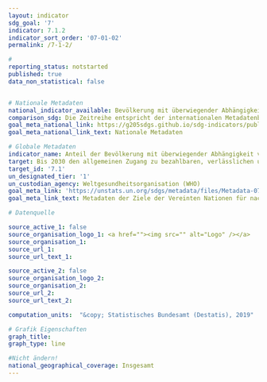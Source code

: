 ```yaml
---
layout: indicator
sdg_goal: '7'
indicator: 7.1.2
indicator_sort_order: '07-01-02'
permalink: /7-1-2/

#
reporting_status: notstarted
published: true
data_non_statistical: false


# Nationale Metadaten
national_indicator_available: Bevölkerung mit überwiegender Abhängigkeit von sauberen Energieträgern und Technologien
comparison_sdg: Die Zeitreihe entspricht der internationalen Metadatenbeschreibung.
goal_meta_national_link: https://g205sdgs.github.io/sdg-indicators/public/MetaDe/7.1.2.pdf
goal_meta_national_link_text: Nationale Metadaten

# Globale Metadaten
indicator_name: Anteil der Bevölkerung mit überwiegender Abhängigkeit von sauberen Energieträgern und Technologien
target: Bis 2030 den allgemeinen Zugang zu bezahlbaren, verlässlichen und modernen Energiedienstleistungen sichern
target_id: '7.1'
un_designated_tier: '1'
un_custodian_agency: Weltgesundheitsorganisation (WHO)
goal_meta_link: 'https://unstats.un.org/sdgs/metadata/files/Metadata-07-01-02.pdf '
goal_meta_link_text: Metadaten der Ziele der Vereinten Nationen für nachhaltige Entwicklung

# Datenquelle

source_active_1: false
source_organisation_logo_1: <a href=""><img src="" alt="Logo" /></a>
source_organisation_1:
source_url_1:
source_url_text_1:

source_active_2: false
source_organisation_logo_2:
source_organisation_2:
source_url_2:
source_url_text_2:

computation_units:  "&copy; Statistisches Bundesamt (Destatis), 2019"

# Grafik Eigenschaften
graph_title:
graph_type: line

#Nicht ändern!
national_geographical_coverage: Insgesamt
---
```

